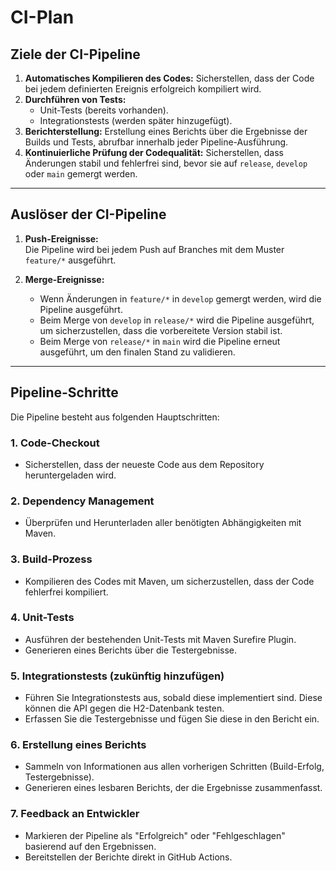 # CI-Plan

## Ziele der CI-Pipeline
1. **Automatisches Kompilieren des Codes:** Sicherstellen, dass der Code bei jedem definierten Ereignis erfolgreich kompiliert wird.
2. **Durchführen von Tests:**
   - Unit-Tests (bereits vorhanden).
   - Integrationstests (werden später hinzugefügt).
3. **Berichterstellung:** Erstellung eines Berichts über die Ergebnisse der Builds und Tests, abrufbar innerhalb jeder Pipeline-Ausführung.
4. **Kontinuierliche Prüfung der Codequalität:** Sicherstellen, dass Änderungen stabil und fehlerfrei sind, bevor sie auf `release`, `develop` oder `main` gemergt werden.

---

## Auslöser der CI-Pipeline
1. **Push-Ereignisse:**  
   Die Pipeline wird bei jedem Push auf Branches mit dem Muster `feature/*` ausgeführt.
   
2. **Merge-Ereignisse:**  
   - Wenn Änderungen in `feature/*` in `develop` gemergt werden, wird die Pipeline ausgeführt.
   - Beim Merge von `develop` in `release/*` wird die Pipeline ausgeführt, um sicherzustellen, dass die vorbereitete Version stabil ist.
   - Beim Merge von `release/*` in `main` wird die Pipeline erneut ausgeführt, um den finalen Stand zu validieren.

---

## Pipeline-Schritte
Die Pipeline besteht aus folgenden Hauptschritten:

### 1. **Code-Checkout**
   - Sicherstellen, dass der neueste Code aus dem Repository heruntergeladen wird.

### 2. **Dependency Management**
   - Überprüfen und Herunterladen aller benötigten Abhängigkeiten mit Maven.

### 3. **Build-Prozess**
   - Kompilieren des Codes mit Maven, um sicherzustellen, dass der Code fehlerfrei kompiliert.

### 4. **Unit-Tests**
   - Ausführen der bestehenden Unit-Tests mit Maven Surefire Plugin.
   - Generieren eines Berichts über die Testergebnisse.

### 5. **Integrationstests** (zukünftig hinzufügen)
   - Führen Sie Integrationstests aus, sobald diese implementiert sind. Diese können die API gegen die H2-Datenbank testen.
   - Erfassen Sie die Testergebnisse und fügen Sie diese in den Bericht ein.

### 6. **Erstellung eines Berichts**
   - Sammeln von Informationen aus allen vorherigen Schritten (Build-Erfolg, Testergebnisse).
   - Generieren eines lesbaren Berichts, der die Ergebnisse zusammenfasst.

### 7. **Feedback an Entwickler**
   - Markieren der Pipeline als "Erfolgreich" oder "Fehlgeschlagen" basierend auf den Ergebnissen.
   - Bereitstellen der Berichte direkt in GitHub Actions.
